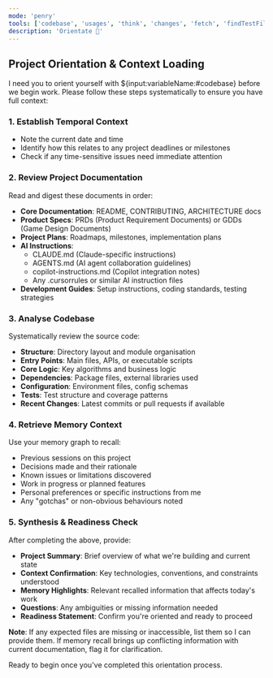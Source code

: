 ```yaml
---
mode: 'penry'
tools: ['codebase', 'usages', 'think', 'changes', 'fetch', 'findTestFiles', 'searchResults', 'githubRepo', 'search', 'runCommands', 'firecrawl-mcp', 'memory', 'sequentialthinking', 'time']
description: 'Orientate 🧭'
---
```

## Project Orientation & Context Loading

I need you to orient yourself with ${input:variableName:#codebase} before we begin work. Please follow these steps systematically to ensure you have full context:

### 1. **Establish Temporal Context**
- Note the current date and time
- Identify how this relates to any project deadlines or milestones
- Check if any time-sensitive issues need immediate attention

### 2. **Review Project Documentation**
Read and digest these documents in order:
- **Core Documentation**: README, CONTRIBUTING, ARCHITECTURE docs
- **Product Specs**: PRDs (Product Requirement Documents) or GDDs (Game Design Documents)
- **Project Plans**: Roadmaps, milestones, implementation plans
- **AI Instructions**:
  - CLAUDE.md (Claude-specific instructions)
  - AGENTS.md (AI agent collaboration guidelines)
  - copilot-instructions.md (Copilot integration notes)
  - Any .cursorrules or similar AI instruction files
- **Development Guides**: Setup instructions, coding standards, testing strategies

### 3. **Analyse Codebase**
Systematically review the source code:
- **Structure**: Directory layout and module organisation
- **Entry Points**: Main files, APIs, or executable scripts
- **Core Logic**: Key algorithms and business logic
- **Dependencies**: Package files, external libraries used
- **Configuration**: Environment files, config schemas
- **Tests**: Test structure and coverage patterns
- **Recent Changes**: Latest commits or pull requests if available

### 4. **Retrieve Memory Context**
Use your memory graph to recall:
- Previous sessions on this project
- Decisions made and their rationale
- Known issues or limitations discovered
- Work in progress or planned features
- Personal preferences or specific instructions from me
- Any "gotchas" or non-obvious behaviours noted

### 5. **Synthesis & Readiness Check**
After completing the above, provide:
- **Project Summary**: Brief overview of what we're building and current state
- **Context Confirmation**: Key technologies, conventions, and constraints understood
- **Memory Highlights**: Relevant recalled information that affects today's work
- **Questions**: Any ambiguities or missing information needed
- **Readiness Statement**: Confirm you're oriented and ready to proceed

**Note**: If any expected files are missing or inaccessible, list them so I can provide them. If memory recall brings up conflicting information with current documentation, flag it for clarification.

Ready to begin once you've completed this orientation process.

